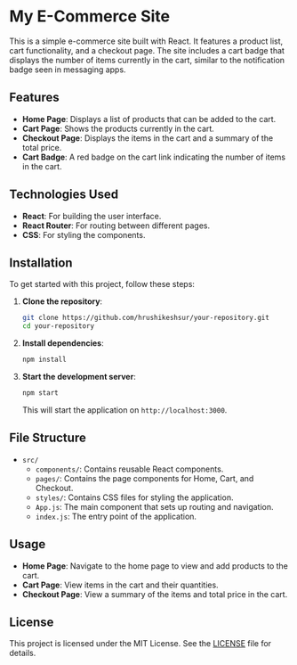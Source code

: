 # My E-Commerce Site

This is a simple e-commerce site built with React. It features a product list, cart functionality, and a checkout page. The site includes a cart badge that displays the number of items currently in the cart, similar to the notification badge seen in messaging apps.

## Features

- **Home Page**: Displays a list of products that can be added to the cart.
- **Cart Page**: Shows the products currently in the cart.
- **Checkout Page**: Displays the items in the cart and a summary of the total price.
- **Cart Badge**: A red badge on the cart link indicating the number of items in the cart.

## Technologies Used

- **React**: For building the user interface.
- **React Router**: For routing between different pages.
- **CSS**: For styling the components.

## Installation

To get started with this project, follow these steps:

1. **Clone the repository**:
    ```bash
    git clone https://github.com/hrushikeshsur/your-repository.git
    cd your-repository
    ```

2. **Install dependencies**:
    ```bash
    npm install
    ```

3. **Start the development server**:
    ```bash
    npm start
    ```
    This will start the application on `http://localhost:3000`.

## File Structure

- `src/`
  - `components/`: Contains reusable React components.
  - `pages/`: Contains the page components for Home, Cart, and Checkout.
  - `styles/`: Contains CSS files for styling the application.
  - `App.js`: The main component that sets up routing and navigation.
  - `index.js`: The entry point of the application.

## Usage

- **Home Page**: Navigate to the home page to view and add products to the cart.
- **Cart Page**: View items in the cart and their quantities.
- **Checkout Page**: View a summary of the items and total price in the cart.

## License

This project is licensed under the MIT License. See the [LICENSE](LICENSE) file for details.
